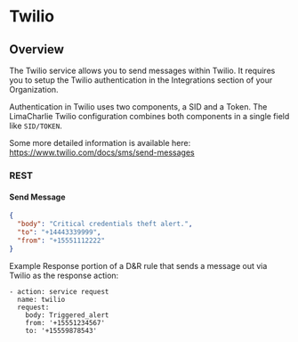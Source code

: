 # Twilio

## Overview
The Twilio service allows you to send messages within Twilio. It requires
you to setup the Twilio authentication in the Integrations section of your Organization.

Authentication in Twilio uses two components, a SID and a Token. The LimaCharlie Twilio
configuration combines both components in a single field like `SID/TOKEN`.

Some more detailed information is available here: https://www.twilio.com/docs/sms/send-messages

### REST

#### Send Message
```json
{
  "body": "Critical credentials theft alert.",
  "to": "+14443339999",
  "from": "+15551112222"
}
```


Example Response portion of a D&R rule that sends a message out via Twilio as the response action:

```
- action: service request
  name: twilio
  request:
    body: Triggered_alert
    from: '+15551234567'
    to: '+15559878543'
```
